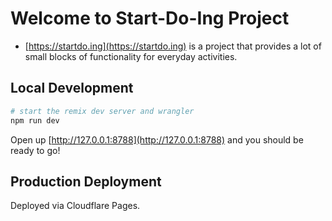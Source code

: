 # Welcome to Start-Do-Ing Project

- [https://startdo.ing](https://startdo.ing) is a project that provides a lot of small blocks of functionality for everyday activities.

## Local Development

```sh
# start the remix dev server and wrangler
npm run dev
```

Open up [http://127.0.0.1:8788](http://127.0.0.1:8788) and you should be ready to go!

## Production Deployment

Deployed via Cloudflare Pages.
